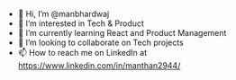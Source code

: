 - 👋 Hi, I’m @manbhardwaj
- 👀 I’m interested in Tech & Product
- 🌱 I’m currently learning React and Product Management
- 💞️ I’m looking to collaborate on Tech projects
- 📫 How to reach me on LinkedIn at https://www.linkedin.com/in/manthan2944/
